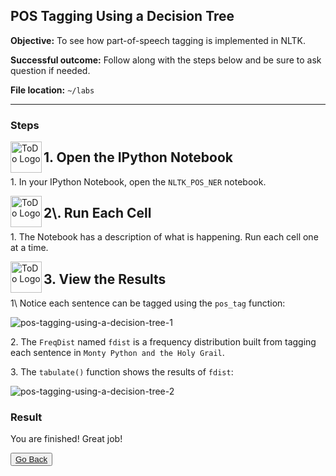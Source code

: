 ## POS Tagging Using a Decision Tree

**Objective:** To see how part-of-speech tagging is implemented in NLTK.

**Successful outcome:** Follow along with the steps below and be sure to ask question if needed.

**File location:** `~/labs`

---
### Steps


<!--STEP-->

<img src="https://user-images.githubusercontent.com/558905/40613898-7a6c70d6-624e-11e8-9178-7bde851ac7bd.png" align="left" width="50" height="50" title="ToDo Logo"> 
<h2>1. Open the IPython Notebook</h2>

1\.  In your IPython Notebook, open the `NLTK_POS_NER` notebook.


<!--STEP-->

<img src="https://user-images.githubusercontent.com/558905/40613898-7a6c70d6-624e-11e8-9178-7bde851ac7bd.png" align="left" width="50" height="50" title="ToDo Logo"> 
<h2>2\. Run Each Cell</h2>

1\.  The Notebook has a description of what is happening. Run each cell one at a time.


<!--STEP-->

<img src="https://user-images.githubusercontent.com/558905/40613898-7a6c70d6-624e-11e8-9178-7bde851ac7bd.png" align="left" width="50" height="50" title="ToDo Logo"> 
<h2>3. View the Results</h2>

1\ Notice each sentence can be tagged using the `pos_tag` function:

![pos-tagging-using-a-decision-tree-1](https://user-images.githubusercontent.com/21102559/40942880-6a941b1c-681d-11e8-975f-2b1469c92f65.png)

2\.  The `FreqDist` named `fdist` is a frequency distribution built from tagging each sentence in `Monty Python and the Holy Grail`.

3\. The `tabulate()` function shows the results of `fdist`:

![pos-tagging-using-a-decision-tree-2](https://user-images.githubusercontent.com/21102559/40942881-6aa1b7ae-681d-11e8-8453-b8121ca22f42.png)


### Result

You are finished! Great job!


<button type="button"><a href="https://virtuant.github.io/hadoop-overview-spark-hwx/">Go Back</a></button>
<br>
<br>